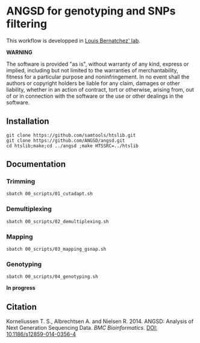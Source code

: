 # ANGSD for genotyping and SNPs filtering

This workflow is developped in [Louis Bernatchez' lab](https://www.bio.ulaval.ca/louisbernatchez/presentation.htm).

**WARNING**

The software is provided "as is", without warranty of any kind, express or implied, including but not limited to the warranties of merchantability, fitness for a particular purpose and noninfringement. In no event shall the authors or copyright holders be liable for any claim, damages or other liability, whether in an action of contract, tort or otherwise, arising from, out of or in connection with the software or the use or other dealings in the software.

## Installation

```
git clone https://github.com/samtools/htslib.git
git clone https://github.com/ANGSD/angsd.git 
cd htslib;make;cd ../angsd ;make HTSSRC=../htslib
```

## Documentation

### Trimming

```
sbatch 00_scripts/01_cutadapt.sh
```

### Demultiplexing

```
sbatch 00_scripts/02_demultiplexing.sh
```

### Mapping

```
sbatch 00_scripts/03_mapping_gsnap.sh
```

### Genotyping

```
sbatch 00_scripts/04_genotyping.sh
```
**In progress**

## Citation

Korneliussen T. S., Albrechtsen A. and Nielsen R. 2014. ANGSD: Analysis of Next Generation Sequencing Data. *BMC Bioinformatics*. [DOI: 10.1186/s12859-014-0356-4](http://bmcbioinformatics.biomedcentral.com/articles/10.1186/s12859-014-0356-4)
